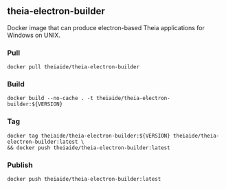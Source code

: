 ## theia-electron-builder

Docker image that can produce electron-based Theia applications for Windows on UNIX.

### Pull
```
docker pull theiaide/theia-electron-builder
```

### Build
```
docker build --no-cache . -t theiaide/theia-electron-builder:${VERSION}
```

### Tag
```
docker tag theiaide/theia-electron-builder:${VERSION} theiaide/theia-electron-builder:latest \
&& docker push theiaide/theia-electron-builder:latest
```

### Publish
```
docker push theiaide/theia-electron-builder:latest
```